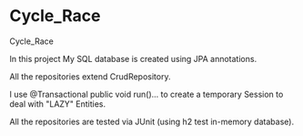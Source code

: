 # Cycle_Race
Cycle_Race

In this project My SQL database is created using JPA annotations.

All the repositories extend CrudRepository.

I use @Transactional  public void run()... to create a temporary Session to deal with "LAZY" Entities.

All the repositories are tested via JUnit (using h2 test in-memory database).
